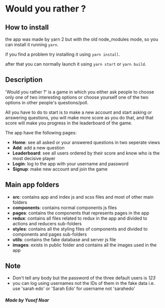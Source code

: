 # Would you rather ?

## How to install
the app was made by yarn 2 but with the old node_modules mode, so you can install it running `yarn`.

if you find a problem try installing it using `yarn install`.

after that you can normally launch it using `yarn start` or `yarn build`.

## Description
'Would you rather ?' is a game in which you either ask people to choose only one of two interesting options or choose yourself one of the two options in other people's questions/poll.

All you have to do to start is to make a new account and start asking or answering questions, you will make more score as you do that, and that score will make you progress in the leaderboard of the game.

The app have the following pages:
- **Home**: see all asked or your answered questions in two seperate views
- **Add**: add a new question
- **Leaderboard**: see all users ordered by their score and know who is the most decisive player
- **Login**: log to the app with your username and password
- **Signup**: make new account and join the game

## Main app folders
- **src**: contains app and index js and scss files and most of other main folders
- **components**: contains normal components js files
- **pages**: contains the components that represents pages in the app
- **redux**: contains all files related to redux in the app and divided to actions and reducers sub-folders
- **styles**: contains all the styling files of components and divided to components and pages sub-folders
- **utils**: contains the fake database and server js file
- **images**: exists in public folder and contains all the images used in the app

## Note
- Don't tell any body but the password of the three default users is *123*
- you can log using usernames not the IDs of them in the fake data i.e. use 'sarah edo' or 'Sarah Edo' for username not 'sarahedo'
  
##### Made by Yusef Nsar 